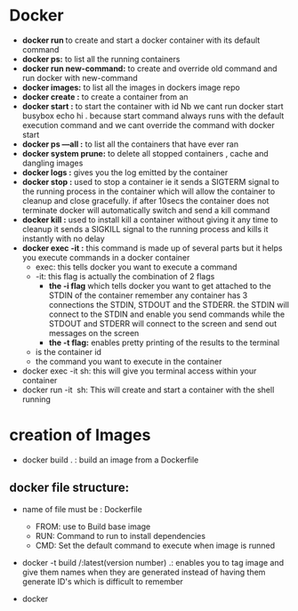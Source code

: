# Docker

- **docker run <image-name>** to create and start a docker container with its default command
- **docker ps:** to list all the running containers
- **docker run <image-name> new-command:** to create and override old command and run docker with new-command
- **docker images:** to list all the images in dockers image repo
- **docker create <image-name>:** to create a container from an <image-name>
- **docker start <container-id>:** to  start the container with id <container-id> Nb we cant run docker start busybox echo hi . because start command always runs with the default execution command and we cant override the command with docker start
- **docker ps —all :** to list  all the containers that have ever ran
- **docker system prune:** to delete all stopped containers , cache and dangling images
- **docker logs <container-id> :** gives you the log emitted by the container
- **docker stop <container-id> :** used to stop a container ie it sends a SIGTERM signal to the running process in the container which will allow the container to cleanup and close gracefully. if after 10secs the container does not terminate docker will automatically switch and send a kill command
- **docker kill <container-id> :** used to install kill a container without giving it any time to cleanup it sends a SIGKILL signal to the running process  and kills it instantly with no delay
- **docker exec -it <container-id>  <command>:** this command is made up of several parts but it helps you execute commands in a docker container
    - exec: this tells docker you want to execute a command
    - -it: this flag is actually the combination of 2 flags
        - **the -i flag** which tells docker you want to get attached to the STDIN of the container remember any container has 3 connections the STDIN, STDOUT and the STDERR. the STDIN will connect to the STDIN and enable you send commands while the STDOUT and STDERR will connect to the screen and send out messages on the screen
        - **the -t flag:** enables pretty printing of the results to the terminal
    - <container-id> is the container id
    - <command> the command you want to execute in the container
- docker exec -it <container-id> sh: this will give you terminal access within your container
- docker run -it <image name> sh: This will create and start a container with the shell running

# creation of Images

- docker build . : build an image from a Dockerfile

## docker file structure:

-  name of file must be : Dockerfile
    - FROM: use to Build base image
    - RUN: Command to run to install dependencies
    - CMD: Set the default command to execute when image is runned

- docker -t build <username>/<projectname>:latest(version number) .: enables you to tag image and give them names when they are generated instead of having them generate ID's which is difficult to remember
- docker 